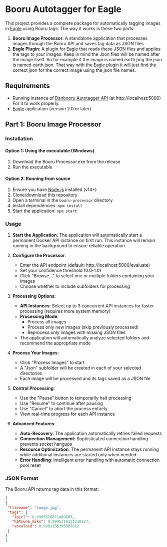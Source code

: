 # Booru Autotagger for Eagle

This project provides a complete package for automatically tagging images in [Eagle](https://eagle.cool/) using Booru tags. The way it works is these two parts:

1. **Booru Image Processor**: A standalone application that processes images through the Booru API and saves tag data as JSON files
2. **Eagle Plugin**: A plugin for Eagle that reads these JSON files and applies the tags to your images. Keep in mind the Json files will be named after the image itself. So for example
if the image is named earth.png the json is named earth.json. That way with the Eagle plugin it will just find the correct json for the correct image using the json file names.

## Requirements

- Running instance of [Danbooru Autotagger API](https://github.com/danbooru/autotagger) (at http://localhost:5000) For it to work properly.
- [Eagle](https://eagle.cool/) application (version 2.0 or later)

## Part 1: Booru Image Processor

### Installation

#### Option 1: Using the executable (Windows)
1. Download the Booru Processor.exe from the release
2. Run the executable

#### Option 2: Running from source
1. Ensure you have [Node.js](https://nodejs.org/) installed (v14+)
2. Clone/download this repository
3. Open a terminal in the `booru-processor` directory
4. Install dependencies: `npm install`
5. Start the application: `npm start`

### Usage

1. **Start the Application**: The application will automatically start a permanent Docker API instance on first run. This instance will remain running in the background to ensure reliable operation.

2. **Configure the Processor**:
   - Enter the API endpoint (default: http://localhost:5000/evaluate)
   - Set your confidence threshold (0.0-1.0)
   - Click "Browse…" to select one or multiple folders containing your images
   - Choose whether to include subfolders for processing

3. **Processing Options**:
   - **API Instances**: Select up to 3 concurrent API instances for faster processing (requires more system memory)
   - **Processing Mode**:
     - Process all images
     - Process only new images (skip previously processed)
     - Reprocess only images with missing JSON files
   - The application will automatically analyze selected folders and recommend the appropriate mode

4. **Process Your Images**:
   - Click "Process Images" to start
   - A "Json" subfolder will be created in each of your selected directories
   - Each image will be processed and its tags saved as a JSON file

5. **Control Processing**:
   - Use the "Pause" button to temporarily halt processing
   - Use "Resume" to continue after pausing
   - Use "Cancel" to abort the process entirely
   - View real-time progress for each API instance

6. **Advanced Features**:
   - **Auto-Recovery**: The application automatically retries failed requests
   - **Connection Management**: Sophisticated connection handling prevents socket hangups
   - **Resource Optimization**: The permanent API instance stays running while additional instances are started only when needed
   - **Error Handling**: Intelligent error handling with automatic connection pool reset

### JSON Format

The Booru API returns tag data in this format:

```json
[
{
 "filename": "image.jpg",
 "tags": {
   "1girl": 0.9995526671409607,
   "hatsune_miku": 0.9995216131210327,
   "vocaloid": 0.9981155395507812
 }
}
]
